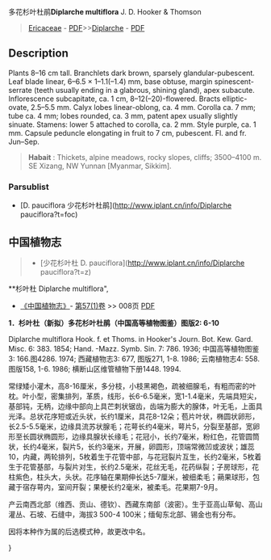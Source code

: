 多花杉叶杜鹃**Diplarche multiflora** J. D. Hooker & Thomson

> [Ericaceae](http://www.iplant.cn/info/Ericaceae?t=foc) - [PDF](http://www.iplant.cn/foc/pdf/Ericaceae.pdf)>>[Diplarche](http://www.iplant.cn/info/Diplarche?t=foc) - [PDF](http://www.iplant.cn/foc/pdf/Diplarche.pdf)

## Description

Plants 8–16 cm tall. Branchlets dark brown, sparsely glandular-pubescent. Leaf blade linear, 6–6.5 × 1–1.1(–1.4) mm, base obtuse, margin spinescent-serrate (teeth usually ending in a glabrous, shining gland), apex subacute. Inflorescence subcapitate, ca. 1 cm, 8–12(–20)-flowered. Bracts elliptic-ovate, 2.5–5.5 mm. Calyx lobes linear-oblong, ca. 4 mm. Corolla ca. 7 mm; tube ca. 4 mm; lobes rounded, ca. 3 mm, patent apex usually slightly sinuate. Stamens: lower 5 attached to corolla, ca. 2 mm. Style purple, ca. 1 mm. Capsule peduncle elongating in fruit to 7 cm, pubescent. Fl. and fr. Jun–Sep.

> **Habait** : 
> Thickets, alpine meadows, rocky slopes, cliffs; 3500–4100 m. SE Xizang, NW Yunnan [Myanmar, Sikkim].

### Parsublist

* [D.  pauciflora  少花杉叶杜鹃](http://www.iplant.cn/info/Diplarche pauciflora?t=foc)

## 中国植物志

> * [少花杉叶杜  D.  pauciflora](http://www.iplant.cn/info/Diplarche pauciflora?t=z)

**杉叶杜 Diplarche multiflora",

* [《中国植物志》](http://www.iplant.cn/frps)- [第57(1)卷](http://www.iplant.cn/frps/vol/57(1)) >> 008页 [PDF](http://www.iplant.cn/frps/pdf/57(1)/008.PDF)

**1．杉叶杜（新拟）多花杉叶杜鹃（中国高等植物图鉴）图版2: 6-10**

Diplarche multiflora Hook. f. et Thoms. in Hooker's Journ. Bot. Kew. Gard. Misc. 6: 383. 1854; Hand. -Mazz. Symb. Sin. 7: 786. 1936; 中国高等植物图鉴3: 166.图4286. 1974; 西藏植物志3: 677, 图版271, 1-8. 1986; 云南植物志4: 558. 图版158, 1-6. 1986; 横断山区维管植物下册1448. 1994.

常绿矮小灌木，高8-16厘米，多分枝，小枝黑褐色，疏被细腺毛，有粗而密的叶枕。叶小型，密集排列，革质，线形，长6-6.5毫米，宽1-1.4毫米，先端具短尖，基部钝，无柄，边缘中部向上具芒刺状锯齿，齿端为膨大的腺体，叶无毛，上面具光泽。总状花序短或近头状，长约1厘米，具花8-12朵；苞片叶状，椭圆状卵形，长2.5-5.5毫米，边缘具流苏状腺毛；花萼长约4毫米，萼片5，分裂至基部，宽卵形至长圆状椭圆形，边缘具腺状长缘毛；花冠小，长约7毫米，粉红色，花管圆筒状，长约4毫米，裂片5，长约3毫米，开展，卵圆形，顶端常微凹或波状；雄蕊10，内藏，两轮排列，5枚着生于花管中部，与花冠裂片互生，长约2毫米，5枚着生于花管基部，与裂片对生，长约2.5毫米，花丝无毛，花药纵裂；子房球形，花柱紫色，柱头大，头状。花序轴在果期伸长达5-7厘米，被细柔毛；蒴果球形，包藏于宿存萼内，室间开裂；果梗长约2毫米，被柔毛。花果期7-9月。

产云南西北部（维西、贡山、德钦）、西藏东南部（波密）。生于亚高山草甸、高山灌丛、石坡、石缝中，海拔3 500-4 100米；缅甸东北部、锡金也有分布。

因将本种作为属的后选模式种，故更改中名。

}